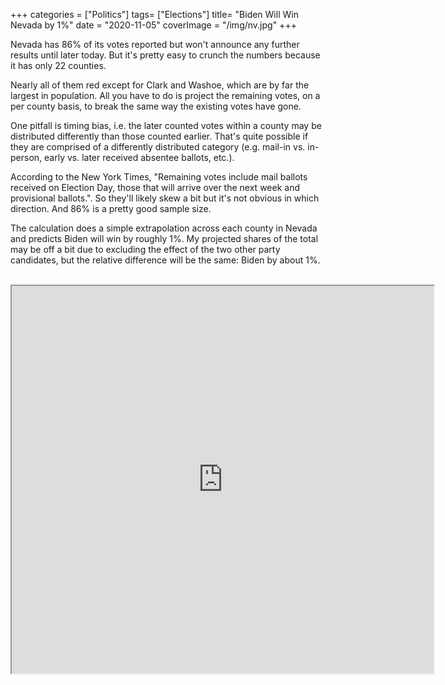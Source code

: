 +++
categories = ["Politics"]
tags= ["Elections"]
title= "Biden Will Win Nevada by 1%"
date = "2020-11-05"
coverImage = "/img/nv.jpg"
+++

Nevada has 86% of its votes reported but won't announce any further results until later today. But it's pretty easy to crunch the numbers because it has only 22 counties.

<!--more-->

Nearly all of them red except for Clark and Washoe, which are by far the largest in population. All you have to do is project the remaining votes, on a per county basis, to break the same way the existing votes have gone.

One pitfall is timing bias, i.e. the later counted votes within a county may be distributed differently than those counted earlier. That's quite possible if they are comprised of a differently distributed category (e.g. mail-in vs. in-person, early vs. later received absentee ballots, etc.). 

According to the New York Times, "Remaining votes include mail ballots received on Election Day, those that will arrive over the next week and provisional ballots.". So they'll likely skew a bit but it's not obvious in which direction. And 86% is a pretty good sample size. 

The calculation does a simple extrapolation across each county in Nevada and predicts Biden will win by roughly 1%. My projected shares of the total may be off a bit due to excluding the effect of the two other party candidates, but the relative difference will be the same: Biden by about 1%.

<br>

<iframe height=620 width=675 src="https://docs.google.com/spreadsheets/d/e/2PACX-1vRpz1xYBSI5aU5NfFrShclvVOngjRpMafPesYkZdu3n3W8-EHdcxFdRT69Pgz5xlqbc-xjkobRrlfT9/pubhtml?gid=0&amp;single=true&amp;widget=true&amp;headers=false"></iframe>

